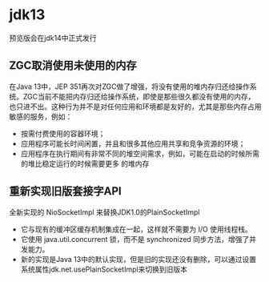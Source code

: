 # jdk13
预览版会在jdk14中正式发行

## ZGC取消使用未使用的内存
在Java 13中，JEP 351再次对ZGC做了增强，将没有使用的堆内存归还给操作系统。ZGC当前不能把内存归还给操作系统，即使是那些很久都没有使用的内存，也只进不出。这种行为并不是对任何应用和环境都是友好的，尤其是那些内存占用敏感的服务，例如：  
- 按需付费使用的容器环境；
- 应用程序可能长时间闲置，并且和很多其他应用共享和竞争资源的环境；
- 应用程序在执行期间有非常不同的堆空间需求，例如，可能在启动的时候所需的堆比稳定运行的时候需要更多
的堆内存

## 重新实现旧版套接字API
全新实现的 NioSocketImpl 来替换JDK1.0的PlainSocketImpl
- 它与现有的缓冲区缓存机制集成在一起，这样就不需要为 I/O 使用线程栈。
- 它使用 java.util.concurrent 锁，而不是 synchronized 同步方法，增强了并发能力。
- 新的实现是Java 13中的默认实现，但是旧的实现还没有删除，可以通过设置系统属性jdk.net.usePlainSocketImpl来切换到旧版本